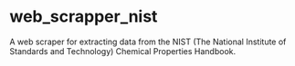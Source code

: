 # web_scrapper_nist
A web scraper for extracting data from the NIST (The National Institute of Standards and Technology) Chemical Properties Handbook.
